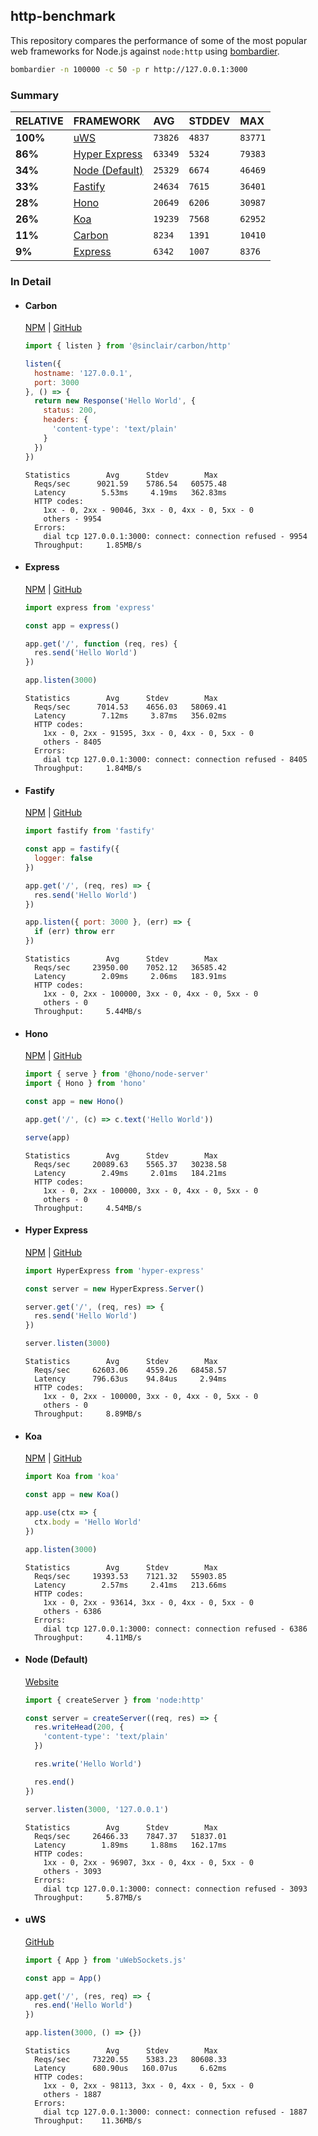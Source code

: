 ## http-benchmark

This repository compares the performance of some of the most popular web frameworks for Node.js against `node:http` using [bombardier](https://github.com/codesenberg/bombardier).

```bash
bombardier -n 100000 -c 50 -p r http://127.0.0.1:3000
```

### Summary

| RELATIVE | FRAMEWORK | AVG | STDDEV | MAX |
| :--- | :--- | :--- | :--- | :--- |
| **100%** | [uWS](#uws) | `73826` | `4837` | `83771` |
| **86%** | [Hyper Express](#hyper-express) | `63349` | `5324` | `79383` |
| **34%** | [Node (Default)](#node-default) | `25329` | `6674` | `46469` |
| **33%** | [Fastify](#fastify) | `24634` | `7615` | `36401` |
| **28%** | [Hono](#hono) | `20649` | `6206` | `30987` |
| **26%** | [Koa](#koa) | `19239` | `7568` | `62952` |
| **11%** | [Carbon](#carbon) | `8234` | `1391` | `10410` |
| **9%** | [Express](#express) | `6342` | `1007` | `8376` |


### In Detail

- #### Carbon
  [NPM](https://npmjs.com/@sinclair/carbon) | [GitHub](https://github.com/sinclairzx81/carbon)
  ```js
  import { listen } from '@sinclair/carbon/http'

  listen({
    hostname: '127.0.0.1',
    port: 3000
  }, () => {
    return new Response('Hello World', {
      status: 200,
      headers: {
        'content-type': 'text/plain'
      }
    })
  })
  ```

  ```
  Statistics        Avg      Stdev        Max
    Reqs/sec      9021.59    5786.54   60575.48
    Latency        5.53ms     4.19ms   362.83ms
    HTTP codes:
      1xx - 0, 2xx - 90046, 3xx - 0, 4xx - 0, 5xx - 0
      others - 9954
    Errors:
      dial tcp 127.0.0.1:3000: connect: connection refused - 9954
    Throughput:     1.85MB/s
  ```

- #### Express
  [NPM](https://npmjs.com/express) | [GitHub](https://github.com/expressjs/express)
  ```js
  import express from 'express'

  const app = express()

  app.get('/', function (req, res) {
    res.send('Hello World')
  })

  app.listen(3000)
  ```

  ```
  Statistics        Avg      Stdev        Max
    Reqs/sec      7014.53    4656.03   58069.41
    Latency        7.12ms     3.87ms   356.02ms
    HTTP codes:
      1xx - 0, 2xx - 91595, 3xx - 0, 4xx - 0, 5xx - 0
      others - 8405
    Errors:
      dial tcp 127.0.0.1:3000: connect: connection refused - 8405
    Throughput:     1.84MB/s
  ```

- #### Fastify
  [NPM](https://npmjs.com/fastify) | [GitHub](https://github.com/fastify/fastify)
  ```js
  import fastify from 'fastify'

  const app = fastify({
    logger: false
  })

  app.get('/', (req, res) => {
    res.send('Hello World')
  })

  app.listen({ port: 3000 }, (err) => {
    if (err) throw err
  })
  ```

  ```
  Statistics        Avg      Stdev        Max
    Reqs/sec     23950.00    7052.12   36585.42
    Latency        2.09ms     2.06ms   183.91ms
    HTTP codes:
      1xx - 0, 2xx - 100000, 3xx - 0, 4xx - 0, 5xx - 0
      others - 0
    Throughput:     5.44MB/s
  ```

- #### Hono
  [NPM](https://npmjs.com/hono) | [GitHub](https://github.com/honojs/hono)
  ```js
  import { serve } from '@hono/node-server'
  import { Hono } from 'hono'

  const app = new Hono()

  app.get('/', (c) => c.text('Hello World'))

  serve(app)
  ```

  ```
  Statistics        Avg      Stdev        Max
    Reqs/sec     20089.63    5565.37   30238.58
    Latency        2.49ms     2.01ms   184.21ms
    HTTP codes:
      1xx - 0, 2xx - 100000, 3xx - 0, 4xx - 0, 5xx - 0
      others - 0
    Throughput:     4.54MB/s
  ```

- #### Hyper Express
  [NPM](https://npmjs.com/hyper-express) | [GitHub](https://github.com/kartikk221/hyper-express)
  ```js
  import HyperExpress from 'hyper-express'

  const server = new HyperExpress.Server()

  server.get('/', (req, res) => {
    res.send('Hello World')
  })

  server.listen(3000)
  ```

  ```
  Statistics        Avg      Stdev        Max
    Reqs/sec     62603.06    4559.26   68458.57
    Latency      796.63us    94.84us     2.94ms
    HTTP codes:
      1xx - 0, 2xx - 100000, 3xx - 0, 4xx - 0, 5xx - 0
      others - 0
    Throughput:     8.89MB/s
  ```

- #### Koa
  [NPM](https://npmjs.com/koa) | [GitHub](https://github.com/koajs/koa)
  ```js
  import Koa from 'koa'

  const app = new Koa()

  app.use(ctx => {
    ctx.body = 'Hello World'
  })

  app.listen(3000)
  ```

  ```
  Statistics        Avg      Stdev        Max
    Reqs/sec     19393.53    7121.32   55903.85
    Latency        2.57ms     2.41ms   213.66ms
    HTTP codes:
      1xx - 0, 2xx - 93614, 3xx - 0, 4xx - 0, 5xx - 0
      others - 6386
    Errors:
      dial tcp 127.0.0.1:3000: connect: connection refused - 6386
    Throughput:     4.11MB/s
  ```

- #### Node (Default)
  [Website](https://nodejs.org/api/http.html)
  ```js
  import { createServer } from 'node:http'

  const server = createServer((req, res) => {
    res.writeHead(200, {
      'content-type': 'text/plain'
    })

    res.write('Hello World')

    res.end()
  })

  server.listen(3000, '127.0.0.1')
  ```

  ```
  Statistics        Avg      Stdev        Max
    Reqs/sec     26466.33    7847.37   51837.01
    Latency        1.89ms     1.88ms   162.17ms
    HTTP codes:
      1xx - 0, 2xx - 96907, 3xx - 0, 4xx - 0, 5xx - 0
      others - 3093
    Errors:
      dial tcp 127.0.0.1:3000: connect: connection refused - 3093
    Throughput:     5.87MB/s
  ```

- #### uWS
  [GitHub](https://github.com/uNetworking/uWebSockets.js)
  ```js
  import { App } from 'uWebSockets.js'

  const app = App()

  app.get('/', (res, req) => {
    res.end('Hello World')
  })

  app.listen(3000, () => {})
  ```

  ```
  Statistics        Avg      Stdev        Max
    Reqs/sec     73220.55    5383.23   80608.33
    Latency      680.90us   160.07us     6.62ms
    HTTP codes:
      1xx - 0, 2xx - 98113, 3xx - 0, 4xx - 0, 5xx - 0
      others - 1887
    Errors:
      dial tcp 127.0.0.1:3000: connect: connection refused - 1887
    Throughput:    11.36MB/s
  ```


